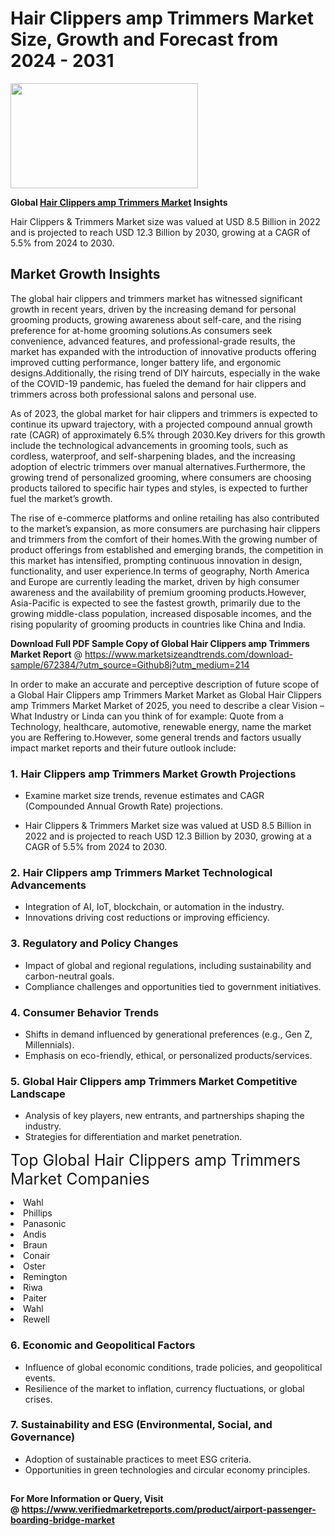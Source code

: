 <H1>Hair Clippers amp Trimmers Market Size, Growth and Forecast from 2024 - 2031</H1><img class="aligncenter size-medium wp-image-584254" src="https://thirdeyenews.in/wp-content/uploads/2024/09/Global-Market-Research-300x168.jpeg" alt="" width="300" height="168" /><p><strong>Global&nbsp;<a href="https://www.marketsizeandtrends.com/download-sample/672384/?utm_source=Github8j?utm_medium=214">Hair Clippers amp Trimmers Market</a> Insights</strong></p><p>Hair Clippers & Trimmers Market size was valued at USD 8.5 Billion in 2022 and is projected to reach USD 12.3 Billion by 2030, growing at a CAGR of 5.5% from 2024 to 2030.</p><p><h2>Market Growth Insights</h2> <p>The global hair clippers and trimmers market has witnessed significant growth in recent years, driven by the increasing demand for personal grooming products, growing awareness about self-care, and the rising preference for at-home grooming solutions.As consumers seek convenience, advanced features, and professional-grade results, the market has expanded with the introduction of innovative products offering improved cutting performance, longer battery life, and ergonomic designs.Additionally, the rising trend of DIY haircuts, especially in the wake of the COVID-19 pandemic, has fueled the demand for hair clippers and trimmers across both professional salons and personal use.</p> <p>As of 2023, the global market for hair clippers and trimmers is expected to continue its upward trajectory, with a projected compound annual growth rate (CAGR) of approximately 6.5% through 2030.Key drivers for this growth include the technological advancements in grooming tools, such as cordless, waterproof, and self-sharpening blades, and the increasing adoption of electric trimmers over manual alternatives.Furthermore, the growing trend of personalized grooming, where consumers are choosing products tailored to specific hair types and styles, is expected to further fuel the market’s growth.</p> <p>The rise of e-commerce platforms and online retailing has also contributed to the market’s expansion, as more consumers are purchasing hair clippers and trimmers from the comfort of their homes.With the growing number of product offerings from established and emerging brands, the competition in this market has intensified, prompting continuous innovation in design, functionality, and user experience.In terms of geography, North America and Europe are currently leading the market, driven by high consumer awareness and the availability of premium grooming products.However, Asia-Pacific is expected to see the fastest growth, primarily due to the growing middle-class population, increased disposable incomes, and the rising popularity of grooming products in countries like China and India.</p> <p><span class=""><strong>Download Full PDF Sample Copy of Global Hair Clippers amp Trimmers Market Report</strong> @ <a href="https://www.marketsizeandtrends.com/download-sample/672384/?utm_source=Github8j?utm_medium=214" target="_blank">https://www.marketsizeandtrends.com/download-sample/672384/?utm_source=Github8j?utm_medium=214</a></span></p><p>In order to make an accurate and perceptive description of future scope of a Global&nbsp;Hair Clippers amp Trimmers Market Market as Global&nbsp;Hair Clippers amp Trimmers Market Market of 2025, you need to describe a clear Vision &ndash; What Industry or Linda can you think of for example: Quote from a Technology, healthcare, automotive, renewable energy, name the market you are Reffering to.However, some general trends and factors usually impact market reports and their future outlook include:</p><h3>1.&nbsp;<strong>Hair Clippers amp Trimmers Market Growth Projections</strong></h3><ul><li>Examine market size trends, revenue estimates and CAGR (Compounded Annual Growth Rate) projections.</li><li><p>Hair Clippers & Trimmers Market size was valued at USD 8.5 Billion in 2022 and is projected to reach USD 12.3 Billion by 2030, growing at a CAGR of 5.5% from 2024 to 2030.</p></li></ul><h3>2.&nbsp;<strong>Hair Clippers amp Trimmers Market Technological Advancements</strong></h3><ul><li>Integration of AI, IoT, blockchain, or automation in the industry.</li><li>Innovations driving cost reductions or improving efficiency.</li></ul><h3>3.&nbsp;<strong>Regulatory and Policy Changes</strong></h3><ul><li>Impact of global and regional regulations, including sustainability and carbon-neutral goals.</li><li>Compliance challenges and opportunities tied to government initiatives.</li></ul><h3>4.&nbsp;<strong>Consumer Behavior Trends</strong></h3><ul><li>Shifts in demand influenced by generational preferences (e.g., Gen Z, Millennials).</li><li>Emphasis on eco-friendly, ethical, or personalized products/services.</li></ul><h3>5.&nbsp;<strong>Global Hair Clippers amp Trimmers Market Competitive Landscape</strong></h3><ul><li>Analysis of key players, new entrants, and partnerships shaping the industry.</li><li>Strategies for differentiation and market penetration.</li></ul><p data-pm-slice="1 1 []"><span style="color: inherit; font-family: inherit; font-size: 25px;">Top Global Hair Clippers amp Trimmers Market Companies</span></p><div class="" data-test-id=""><p><li>Wahl</li><li> Phillips</li><li> Panasonic</li><li> Andis</li><li> Braun</li><li> Conair</li><li> Oster</li><li> Remington</li><li> Riwa</li><li> Paiter</li><li> Wahl</li><li> Rewell</li></p></div><h3>6.&nbsp;<strong>Economic and Geopolitical Factors</strong></h3><ul><li>Influence of global economic conditions, trade policies, and geopolitical events.</li><li>Resilience of the market to inflation, currency fluctuations, or global crises.</li></ul><h3>7.&nbsp;<strong>Sustainability and ESG (Environmental, Social, and Governance)</strong></h3><ul><li>Adoption of sustainable practices to meet ESG criteria.</li><li>Opportunities in green technologies and circular economy principles.</li></ul><h2><strong style="font-size: 14px;">For More Information or Query, Visit @&nbsp;</strong><a style="background-color: #ffffff; font-size: 14px;" href="https://www.marketsizeandtrends.com/report/hair-clippers-amp-trimmers-market/" target="_blank">https://www.verifiedmarketreports.com/product/airport-passenger-boarding-bridge-market</a></h2>